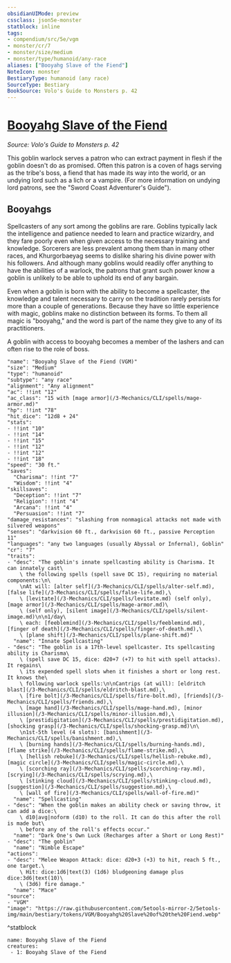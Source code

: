```yaml
---
obsidianUIMode: preview
cssclass: json5e-monster
statblock: inline
tags:
- compendium/src/5e/vgm
- monster/cr/7
- monster/size/medium
- monster/type/humanoid/any-race
aliases: ["Booyahg Slave of the Fiend"]
NoteIcon: monster
BestiaryType: humanoid (any race)
SourceType: Bestiary
BookSource: Volo's Guide to Monsters p. 42
---
```

# [Booyahg Slave of the Fiend](3-Mechanics\CLI\bestiary\humanoid/booyahg-slave-of-the-fiend-vgm.md)
*Source: Volo's Guide to Monsters p. 42*  

This goblin warlock serves a patron who can extract payment in flesh if the goblin doesn't do as promised. Often this patron is a coven of hags serving as the tribe's boss, a fiend that has made its way into the world, or an undying lord such as a lich or a vampire. (For more information on undying lord patrons, see the "Sword Coast Adventurer's Guide").

## Booyahgs

Spellcasters of any sort among the goblins are rare. Goblins typically lack the intelligence and patience needed to learn and practice wizardry, and they fare poorly even when given access to the necessary training and knowledge. Sorcerers are less prevalent among them than in many other races, and Khurgorbaeyag seems to dislike sharing his divine power with his followers. And although many goblins would readily offer anything to have the abilities of a warlock, the patrons that grant such power know a goblin is unlikely to be able to uphold its end of any bargain.

Even when a goblin is born with the ability to become a spellcaster, the knowledge and talent necessary to carry on the tradition rarely persists for more than a couple of generations. Because they have so little experience with magic, goblins make no distinction between its forms. To them all magic is "booyahg," and the word is part of the name they give to any of its practitioners.

A goblin with access to booyahg becomes a member of the lashers and can often rise to the role of boss.

```statblock
"name": "Booyahg Slave of the Fiend (VGM)"
"size": "Medium"
"type": "humanoid"
"subtype": "any race"
"alignment": "Any alignment"
"ac": !!int "12"
"ac_class": "15 with [mage armor](/3-Mechanics/CLI/spells/mage-armor.md)"
"hp": !!int "78"
"hit_dice": "12d8 + 24"
"stats":
- !!int "10"
- !!int "14"
- !!int "15"
- !!int "12"
- !!int "12"
- !!int "18"
"speed": "30 ft."
"saves":
  "Charisma": !!int "7"
  "Wisdom": !!int "4"
"skillsaves":
  "Deception": !!int "7"
  "Religion": !!int "4"
  "Arcana": !!int "4"
  "Persuasion": !!int "7"
"damage_resistances": "slashing from nonmagical attacks not made with silvered weapons"
"senses": "darkvision 60 ft., darkvision 60 ft., passive Perception 11"
"languages": "any two languages (usually Abyssal or Infernal), Goblin"
"cr": "7"
"traits":
- "desc": "The goblin's innate spellcasting ability is Charisma. It can innately cast\
    \ the following spells (spell save DC 15), requiring no material components:\n\
    \nAt will: [alter self](/3-Mechanics/CLI/spells/alter-self.md), [false life](/3-Mechanics/CLI/spells/false-life.md),\
    \ [levitate](/3-Mechanics/CLI/spells/levitate.md) (self only), [mage armor](/3-Mechanics/CLI/spells/mage-armor.md)\
    \ (self only), [silent image](/3-Mechanics/CLI/spells/silent-image.md)\n\n1/day\
    \ each: [feeblemind](/3-Mechanics/CLI/spells/feeblemind.md), [finger of death](/3-Mechanics/CLI/spells/finger-of-death.md),\
    \ [plane shift](/3-Mechanics/CLI/spells/plane-shift.md)"
  "name": "Innate Spellcasting"
- "desc": "The goblin is a 17th-level spellcaster. Its spellcasting ability is Charisma\
    \ (spell save DC 15, dice: d20+7 (+7) to hit with spell attacks). It regains\
    \ its expended spell slots when it finishes a short or long rest. It knows the\
    \ following warlock spells:\n\nCantrips (at will): [eldritch blast](/3-Mechanics/CLI/spells/eldritch-blast.md),\
    \ [fire bolt](/3-Mechanics/CLI/spells/fire-bolt.md), [friends](/3-Mechanics/CLI/spells/friends.md),\
    \ [mage hand](/3-Mechanics/CLI/spells/mage-hand.md), [minor illusion](/3-Mechanics/CLI/spells/minor-illusion.md),\
    \ [prestidigitation](/3-Mechanics/CLI/spells/prestidigitation.md), [shocking grasp](/3-Mechanics/CLI/spells/shocking-grasp.md)\n\
    \n1st-5th level (4 slots): [banishment](/3-Mechanics/CLI/spells/banishment.md),\
    \ [burning hands](/3-Mechanics/CLI/spells/burning-hands.md), [flame strike](/3-Mechanics/CLI/spells/flame-strike.md),\
    \ [hellish rebuke](/3-Mechanics/CLI/spells/hellish-rebuke.md), [magic circle](/3-Mechanics/CLI/spells/magic-circle.md),\
    \ [scorching ray](/3-Mechanics/CLI/spells/scorching-ray.md), [scrying](/3-Mechanics/CLI/spells/scrying.md),\
    \ [stinking cloud](/3-Mechanics/CLI/spells/stinking-cloud.md), [suggestion](/3-Mechanics/CLI/spells/suggestion.md),\
    \ [wall of fire](/3-Mechanics/CLI/spells/wall-of-fire.md)"
  "name": "Spellcasting"
- "desc": "When the goblin makes an ability check or saving throw, it can add a dice:\
    \ d10|avg|noform (d10) to the roll. It can do this after the roll is made but\
    \ before any of the roll's effects occur."
  "name": "Dark One's Own Luck (Recharges after a Short or Long Rest)"
- "desc": "The goblin"
  "name": "Nimble Escape"
"actions":
- "desc": "Melee Weapon Attack: dice: d20+3 (+3) to hit, reach 5 ft., one target.\
    \ Hit: dice:1d6|text(3) (1d6) bludgeoning damage plus dice:3d6|text(10)\
    \ (3d6) fire damage."
  "name": "Mace"
"source":
- "VGM"
"image": "https://raw.githubusercontent.com/5etools-mirror-2/5etools-img/main/bestiary/tokens/VGM/Booyahg%20Slave%20of%20the%20Fiend.webp"
```
^statblock

```encounter-table
name: Booyahg Slave of the Fiend
creatures:
 - 1: Booyahg Slave of the Fiend
```